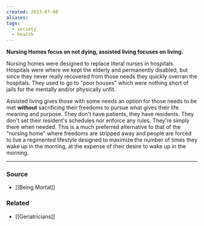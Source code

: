 ```yaml
---
created: 2023-07-08
aliases: 
tags:
  - society
  - health
---
```

**Nursing Homes focus on not dying, assisted living focuses on living.**

Nursing homes were designed to replace literal nurses in hospitals. Hospitals were where we kept the elderly and permanently disabled, but since they never really recovered from those needs they quickly overran the hospitals. They used to go to "poor houses" which were nothing short of jails for the mentally and/or physically unfit.

Assisted living gives those with some needs an option for those needs to be met **without** sacrificing their freedoms to pursue what gives their life meaning and purpose. They don't have patients, they have residents. They don't set their resident's schedules nor enforce any rules. They're simply there when needed. This is a much preferred alternative to that of the "nursing home" where freedoms are stripped away and people are forced to live a regimented lifestyle designed to maximize the number of times they wake up in the morning, at the expense of their desire to wake up in the morning.

---
### Source
- [[Being Mortal]]

### Related
- [[Geriatricians]]